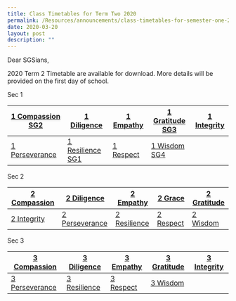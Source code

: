 ```yaml
---
title: Class Timetables for Term Two 2020
permalink: /Resources/announcements/class-timetables-for-semester-one-2020/
date: 2020-03-20
layout: post
description: ""
---
```

Dear SGSians,

2020 Term 2 Timetable are available for download. More details will be provided on the first day of school.

Sec 1

<table>
<thead>
  <tr>
    <th><a href="/files/Announcement/Timetable%20Term2%202020/Sec1/1-Compassion-SG2.pdf" target = "_blank">1 Compassion SG2</a></th>
    <th><a href="/files/Announcement/Timetable%20Term2%202020/Sec1/1-Diligence.pdf" target = "_blank">1 Diligence</a></th>
    <th><a href="/files/Announcement/Timetable%20Term2%202020/Sec1/1-Empathy.pdf" target = "_blank">1 Empathy</a></th>
    <th><a href="/files/Announcement/Timetable%20Term2%202020/Sec1/1-Gratitude-SG3.pdf" target = "_blank">1 Gratitude SG3</a></th>
    <th><a href="/files/Announcement/Timetable%20Term2%202020/Sec1/1-Integrity.pdf" target = "_blank">1 Integrity</a></th>
  </tr>
</thead>
<tbody>
  <tr>
    <td><a href="/files/Announcement/Timetable%20Term2%202020/Sec1/1-Perseverance.pdf" target = "_blank">1 Perseverance</a></td>
    <td><a href="/files/Announcement/Timetable%20Term2%202020/Sec1/1-Resilience-SG1.pdf" target = "_blank">1 Resilience SG1</a></td>
    <td><a href="/files/Announcement/Timetable%20Term2%202020/Sec1/1-Respect.pdf" target = "_blank">1 Respect</a></td>
    <td><a href="/files/Announcement/Timetable%20Term2%202020/Sec1/1-Wisdom-SG4.pdf" target = "_blank">1 Wisdom SG4</a></td>
    <td></td>
  </tr>
</tbody>
</table>

Sec 2

<table>
<thead>
  <tr>
    <th><a href="/files/Announcement/Timetable%20Term2%202020/Sec2/2-Compassion.pdf" target = "_blank">2 Compassion</a></th>
    <th><a href="/files/Announcement/Timetable%20Term2%202020/Sec2/2-Diligence.pdf" target = "_blank">2 Diligence</a></th>
    <th><a href="/files/Announcement/Timetable%20Term2%202020/Sec2/2-Empathy.pdf" target = "_blank">2 Empathy</a></th>
    <th><a href="/files/Announcement/Timetable%20Term2%202020/Sec2/2-Grace.pdf" target = "_blank">2 Grace</a></th>
    <th><a href="/files/Announcement/Timetable%20Term2%202020/Sec2/2-Gratitude.pdf" target = "_blank">2 Gratitude</a></th>
  </tr>
</thead>
<tbody>
  <tr>
    <td><a href="/files/Announcement/Timetable%20Term2%202020/Sec2/2-Integrity.pdf" target = "_blank">2 Integrity</a></td>
    <td><a href="/files/Announcement/Timetable%20Term2%202020/Sec2/2-Perseverance.pdf" target = "_blank">2 Perseverance</a></td>
    <td><a href="/files/Announcement/Timetable%20Term2%202020/Sec2/2-Resilience.pdf" target = "_blank">2 Resilience</a></td>
    <td><a href="/files/Announcement/Timetable%20Term2%202020/Sec2/2-Respect.pdf" target = "_blank">2 Respect</a></td>
    <td><a href="/files/Announcement/Timetable%20Term2%202020/Sec2/2-Wisdom.pdf" target = "_blank">2 Wisdom</a></td>
  </tr>
</tbody>
</table>

Sec 3

<table>
<thead>
  <tr>
    <th><a href="/files/Announcement/Timetable%20Term2%202020/Sec3/3-Compassion.pdf" target = "_blank">3 Compassion</a></th>
    <th><a href="/files/Announcement/Timetable%20Term2%202020/Sec3/3-Diligence.pdf" target = "_blank">3 Diligence</a></th>
    <th><a href="/files/Announcement/Timetable%20Term2%202020/Sec3/3-Empathy.pdf" target = "_blank">3 Empathy</a></th>
    <th><a href="/files/Announcement/Timetable%20Term2%202020/Sec3/3-Gratitude.pdf" target = "_blank">3 Gratitude</a></th>
    <th><a href="/files/Announcement/Timetable%20Term2%202020/Sec3/3-Integrity.pdf" target = "_blank">3 Integrity</a></th>
  </tr>
</thead>
<tbody>
  <tr>
    <td><a href="/files/Announcement/Timetable%20Term2%202020/Sec3/3-Perseverance.pdf" target = "_blank">3 Perseverance</a></td>
    <td><a href="/files/Announcement/Timetable%20Term2%202020/Sec3/3-Resilience.pdf" target = "_blank" >3 Resilience</a></td>
    <td><a href="/files/Announcement/Timetable%20Term2%202020/Sec3/3-Respect.pdf" target = "_blank">3 Respect</a></td>
    <td><a href="/files/Announcement/Timetable%20Term2%202020/Sec3/3-Wisdom.pdf" target = "_blank">3 Wisdom</a></td>
    <td></td>
  </tr>
</tbody>
</table>